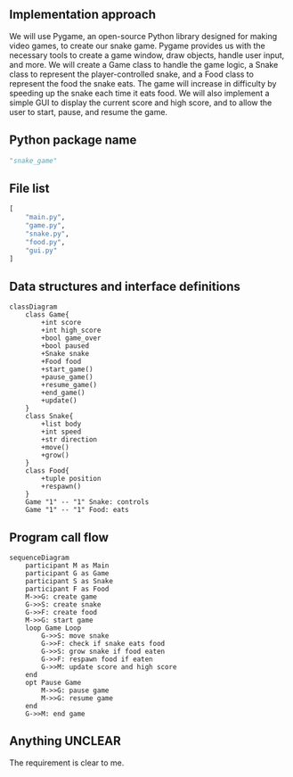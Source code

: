 ## Implementation approach
We will use Pygame, an open-source Python library designed for making video games, to create our snake game. Pygame provides us with the necessary tools to create a game window, draw objects, handle user input, and more. We will create a Game class to handle the game logic, a Snake class to represent the player-controlled snake, and a Food class to represent the food the snake eats. The game will increase in difficulty by speeding up the snake each time it eats food. We will also implement a simple GUI to display the current score and high score, and to allow the user to start, pause, and resume the game.

## Python package name
```python
"snake_game"
```

## File list
```python
[
    "main.py",
    "game.py",
    "snake.py",
    "food.py",
    "gui.py"
]
```

## Data structures and interface definitions
```mermaid
classDiagram
    class Game{
        +int score
        +int high_score
        +bool game_over
        +bool paused
        +Snake snake
        +Food food
        +start_game()
        +pause_game()
        +resume_game()
        +end_game()
        +update()
    }
    class Snake{
        +list body
        +int speed
        +str direction
        +move()
        +grow()
    }
    class Food{
        +tuple position
        +respawn()
    }
    Game "1" -- "1" Snake: controls
    Game "1" -- "1" Food: eats
```

## Program call flow
```mermaid
sequenceDiagram
    participant M as Main
    participant G as Game
    participant S as Snake
    participant F as Food
    M->>G: create game
    G->>S: create snake
    G->>F: create food
    M->>G: start game
    loop Game Loop
        G->>S: move snake
        G->>F: check if snake eats food
        G->>S: grow snake if food eaten
        G->>F: respawn food if eaten
        G->>M: update score and high score
    end
    opt Pause Game
        M->>G: pause game
        M->>G: resume game
    end
    G->>M: end game
```

## Anything UNCLEAR
The requirement is clear to me.